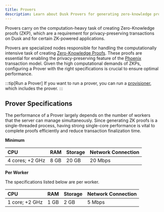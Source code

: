 ```yaml
---
title: Provers
description: Learn about Dusk Provers for generating zero-knowledge proofs within Dusk.
---
```


Provers carry on the computation-heavy task of creating Zero-Knowledge proofs (ZKP), which are a requirement for privacy-preserving transactions on Dusk and for certain ZK-powered applications.

Provers are specialized nodes responsible for handling the computationally intensive task of creating [Zero-Knowledge Proofs](/learn/deep-dive/cryptography/zkp). These proofs are essential for enabling the privacy-preserving feature of the [Phoenix](/learn/deep-dive/transaction_models/phoenix) transaction model. Given the high computational demands of ZKPs, configuring a Prover with the right specifications is crucial to ensure optimal performance.

:::tip[Run a Prover]
If you want to run a prover, you can run a [provisioner](/operator/provisioner), which includes the prover.
:::

## Prover Specifications

The performance of a Prover largely depends on the number of workers that the server can manage simultaneously. Since generating ZK proofs is a single-threaded process, having strong single-core performance is vital to complete proofs efficiently and reduce transaction finalization time.

**Minimum**

| CPU             | RAM  | Storage | Network Connection |
| :-------------- | :--- | :------ | :----------------- |
| 4 cores; +2 GHz | 8 GB | 20 GB   | 20 Mbps            |

**Per Worker**

The specifications listed below are per worker.

| CPU            | RAM  | Storage | Network Connection |
| :------------- | :--- | :------ | :----------------- |
| 1 core; +2 GHz | 1 GB | 2 GB    | 5 Mbps             |
